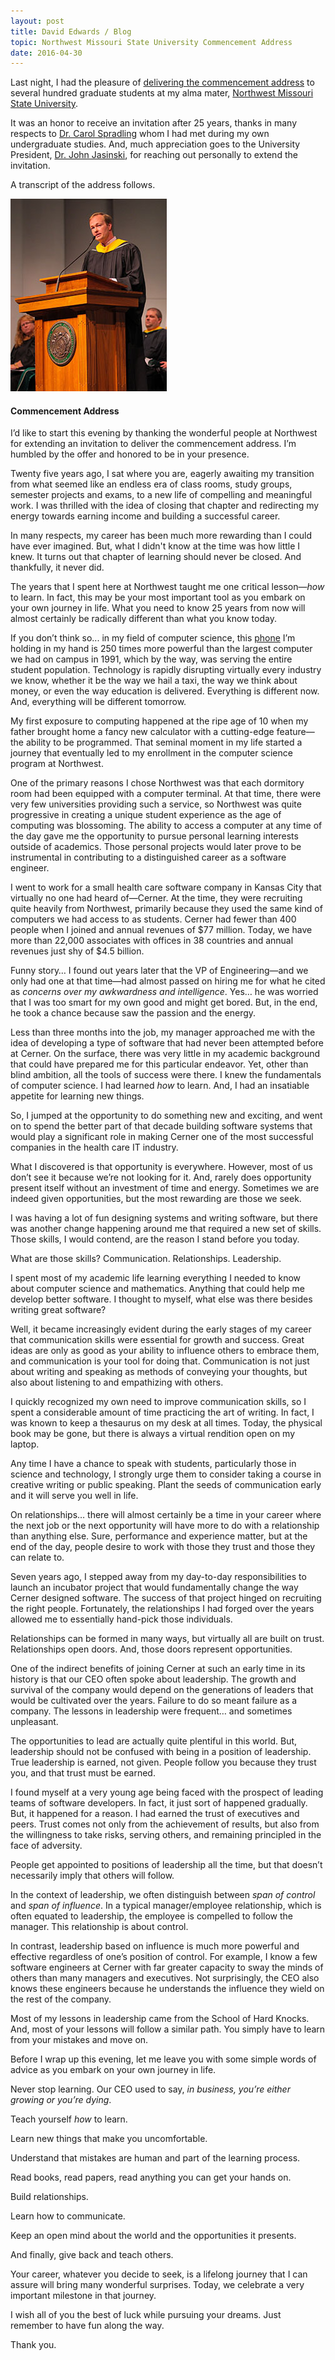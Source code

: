 ```yaml
---
layout: post
title: David Edwards / Blog
topic: Northwest Missouri State University Commencement Address
date: 2016-04-30
---
```

Last night, I had the pleasure of [delivering the commencement address](http://www.nwmissouri.edu/media/news/2016/04/29commencement-graduate.htm) to several hundred graduate students at my alma mater, [Northwest Missouri State University](http://www.nwmissouri.edu).

It was an honor to receive an invitation after 25 years, thanks in many respects to [Dr. Carol Spradling](http://www.nwmissouri.edu/mathcsis/directory/spradling.htm) whom I had met during my own undergraduate studies. And, much appreciation goes to the University President, [Dr. John Jasinski](http://www.nwmissouri.edu/aboutus/president/), for reaching out personally to extend the invitation.

A transcript of the address follows.

![Commencement Address](/images/commencement-address.png "Commencement Address")

#### Commencement Address
I’d like to start this evening by thanking the wonderful people at Northwest for extending an invitation to deliver the commencement address. I’m humbled by the offer and honored to be in your presence.

Twenty five years ago, I sat where you are, eagerly awaiting my transition from what seemed like an endless era of class rooms, study groups, semester projects and exams, to a new life of compelling and meaningful work. I was thrilled with the idea of closing that chapter and redirecting my energy towards earning income and building a successful career.

In many respects, my career has been much more rewarding than I could have ever imagined. But, what I didn't know at the time was how little I knew. It turns out that chapter of learning should never be closed. And thankfully, it never did.

The years that I spent here at Northwest taught me one critical lesson—_how_ to learn. In fact, this may be your most important tool as you embark on your own journey in life. What you need to know 25 years from now will almost certainly be radically different than what you know today.

If you don’t think so... in my field of computer science, this [phone](/images/iphone-6.png) I’m holding in my hand is 250 times more powerful than the largest computer we had on campus in 1991, which by the way, was serving the entire student population. Technology is rapidly disrupting virtually every industry we know, whether it be the way we hail a taxi, the way we think about money, or even the way education is delivered. Everything is different now. And, everything will be different tomorrow.

My first exposure to computing happened at the ripe age of 10 when my father brought home a fancy new calculator with a cutting-edge feature—the ability to be programmed. That seminal moment in my life started a journey that eventually led to my enrollment in the computer science program at Northwest.

One of the primary reasons I chose Northwest was that each dormitory room had been equipped with a computer terminal. At that time, there were very few universities providing such a service, so Northwest was quite progressive in creating a unique student experience as the age of computing was blossoming. The ability to access a computer at any time of the day gave me the opportunity to pursue personal learning interests outside of academics. Those personal projects would later prove to be instrumental in contributing to a distinguished career as a software engineer.

I went to work for a small health care software company in Kansas City that virtually no one had heard of—Cerner. At the time, they were recruiting quite heavily from Northwest, primarily because they used the same kind of computers we had access to as students. Cerner had fewer than 400 people when I joined and annual revenues of $77 million. Today, we have more than 22,000 associates with offices in 38 countries and annual revenues just shy of $4.5 billion.

Funny story… I found out years later that the VP of Engineering—and we only had one at that time—had almost passed on hiring me for what he cited as _concerns over my awkwardness and intelligence_. Yes… he was worried that I was too smart for my own good and might get bored. But, in the end, he took a chance because saw the passion and the energy.

Less than three months into the job, my manager approached me with the idea of developing a type of software that had never been attempted before at Cerner. On the surface, there was very little in my academic background that could have prepared me for this particular endeavor. Yet, other than blind ambition, all the tools of success were there. I knew the fundamentals of computer science. I had learned _how_ to learn. And, I had an insatiable appetite for learning new things.

So, I jumped at the opportunity to do something new and exciting, and went on to spend the better part of that decade building software systems that would play a significant role in making Cerner one of the most successful companies in the health care IT industry.

What I discovered is that opportunity is everywhere. However, most of us don’t see it because we’re not looking for it. And, rarely does opportunity present itself without an investment of time and energy. Sometimes we are indeed given opportunities, but the most rewarding are those we seek.

I was having a lot of fun designing systems and writing software, but there was another change happening around me that required a new set of skills. Those skills, I would contend, are the reason I stand before you today.

What are those skills? Communication. Relationships. Leadership.

I spent most of my academic life learning everything I needed to know about computer science and mathematics. Anything that could help me develop better software. I thought to myself, what else was there besides writing great software?

Well, it became increasingly evident during the early stages of my career that communication skills were essential for growth and success. Great ideas are only as good as your ability to influence others to embrace them, and communication is your tool for doing that. Communication is not just about writing and speaking as methods of conveying your thoughts, but also about listening to and empathizing with others.

I quickly recognized my own need to improve communication skills, so I spent a considerable amount of time practicing the art of writing. In fact, I was known to keep a thesaurus on my desk at all times. Today, the physical book may be gone, but there is always a virtual rendition open on my laptop.

Any time I have a chance to speak with students, particularly those in science and technology, I strongly urge them to consider taking a course in creative writing or public speaking. Plant the seeds of communication early and it will serve you well in life.

On relationships… there will almost certainly be a time in your career where the next job or the next opportunity will have more to do with a relationship than anything else. Sure, performance and experience matter, but at the end of the day, people desire to work with those they trust and those they can relate to.

Seven years ago, I stepped away from my day-to-day responsibilities to launch an incubator project that would fundamentally change the way Cerner designed software. The success of that project hinged on recruiting the right people. Fortunately, the relationships I had forged over the years allowed me to essentially hand-pick those individuals.

Relationships can be formed in many ways, but virtually all are built on trust. Relationships open doors. And, those doors represent opportunities.

One of the indirect benefits of joining Cerner at such an early time in its history is that our CEO often spoke about leadership. The growth and survival of the company would depend on the generations of leaders that would be cultivated over the years. Failure to do so meant failure as a company. The lessons in leadership were frequent… and sometimes unpleasant.

The opportunities to lead are actually quite plentiful in this world. But, leadership should not be confused with being in a position of leadership. True leadership is earned, not given. People follow you because they trust you, and that trust must be earned.

I found myself at a very young age being faced with the prospect of leading teams of software developers. In fact, it just sort of happened gradually. But, it happened for a reason. I had earned the trust of executives and peers. Trust comes not only from the achievement of results, but also from the willingness to take risks, serving others, and remaining principled in the face of adversity.

People get appointed to positions of leadership all the time, but that doesn’t necessarily imply that others will follow.

In the context of leadership, we often distinguish between _span of control_ and _span of influence_. In a typical manager/employee relationship, which is often equated to leadership, the employee is compelled to follow the manager. This relationship is about control.

In contrast, leadership based on influence is much more powerful and effective regardless of one’s position of control. For example, I know a few software engineers at Cerner with far greater capacity to sway the minds of others than many managers and executives. Not surprisingly, the CEO also knows these engineers because he understands the influence they wield on the rest of the company.

Most of my lessons in leadership came from the School of Hard Knocks. And, most of your lessons will follow a similar path. You simply have to learn from your mistakes and move on.

Before I wrap up this evening, let me leave you with some simple words of advice as you embark on your own journey in life.

Never stop learning. Our CEO used to say, _in business, you’re either growing or you’re dying_.

Teach yourself _how_ to learn.

Learn new things that make you uncomfortable.

Understand that mistakes are human and part of the learning process.

Read books, read papers, read anything you can get your hands on.

Build relationships.

Learn how to communicate.

Keep an open mind about the world and the opportunities it presents.

And finally, give back and teach others.

Your career, whatever you decide to seek, is a lifelong journey that I can assure will bring many wonderful surprises. Today, we celebrate a very important milestone in that journey.

I wish all of you the best of luck while pursuing your dreams. Just remember to have fun along the way.

Thank you.
